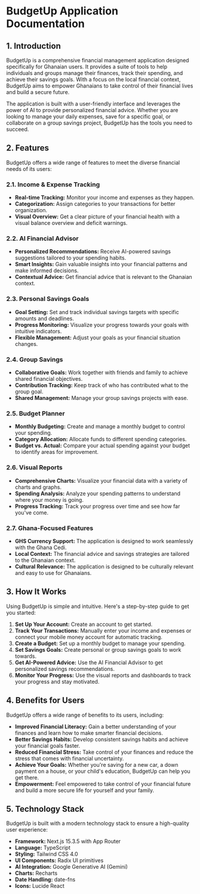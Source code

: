 # BudgetUp Application Documentation

## 1. Introduction

BudgetUp is a comprehensive financial management application designed specifically for Ghanaian users. It provides a suite of tools to help individuals and groups manage their finances, track their spending, and achieve their savings goals. With a focus on the local financial context, BudgetUp aims to empower Ghanaians to take control of their financial lives and build a secure future.

The application is built with a user-friendly interface and leverages the power of AI to provide personalized financial advice. Whether you are looking to manage your daily expenses, save for a specific goal, or collaborate on a group savings project, BudgetUp has the tools you need to succeed.

## 2. Features

BudgetUp offers a wide range of features to meet the diverse financial needs of its users:

### 2.1. Income & Expense Tracking

- **Real-time Tracking:** Monitor your income and expenses as they happen.
- **Categorization:** Assign categories to your transactions for better organization.
- **Visual Overview:** Get a clear picture of your financial health with a visual balance overview and deficit warnings.

### 2.2. AI Financial Advisor

- **Personalized Recommendations:** Receive AI-powered savings suggestions tailored to your spending habits.
- **Smart Insights:** Gain valuable insights into your financial patterns and make informed decisions.
- **Contextual Advice:** Get financial advice that is relevant to the Ghanaian context.

### 2.3. Personal Savings Goals

- **Goal Setting:** Set and track individual savings targets with specific amounts and deadlines.
- **Progress Monitoring:** Visualize your progress towards your goals with intuitive indicators.
- **Flexible Management:** Adjust your goals as your financial situation changes.

### 2.4. Group Savings

- **Collaborative Goals:** Work together with friends and family to achieve shared financial objectives.
- **Contribution Tracking:** Keep track of who has contributed what to the group goal.
- **Shared Management:** Manage your group savings projects with ease.

### 2.5. Budget Planner

- **Monthly Budgeting:** Create and manage a monthly budget to control your spending.
- **Category Allocation:** Allocate funds to different spending categories.
- **Budget vs. Actual:** Compare your actual spending against your budget to identify areas for improvement.

### 2.6. Visual Reports

- **Comprehensive Charts:** Visualize your financial data with a variety of charts and graphs.
- **Spending Analysis:** Analyze your spending patterns to understand where your money is going.
- **Progress Tracking:** Track your progress over time and see how far you've come.

### 2.7. Ghana-Focused Features

- **GHS Currency Support:** The application is designed to work seamlessly with the Ghana Cedi.
- **Local Context:** The financial advice and savings strategies are tailored to the Ghanaian context.
- **Cultural Relevance:** The application is designed to be culturally relevant and easy to use for Ghanaians.

## 3. How It Works

Using BudgetUp is simple and intuitive. Here's a step-by-step guide to get you started:

1. **Set Up Your Account:** Create an account to get started.
2. **Track Your Transactions:** Manually enter your income and expenses or connect your mobile money account for automatic tracking.
3. **Create a Budget:** Set up a monthly budget to manage your spending.
4. **Set Savings Goals:** Create personal or group savings goals to work towards.
5. **Get AI-Powered Advice:** Use the AI Financial Advisor to get personalized savings recommendations.
6. **Monitor Your Progress:** Use the visual reports and dashboards to track your progress and stay motivated.

## 4. Benefits for Users

BudgetUp offers a wide range of benefits to its users, including:

- **Improved Financial Literacy:** Gain a better understanding of your finances and learn how to make smarter financial decisions.
- **Better Savings Habits:** Develop consistent savings habits and achieve your financial goals faster.
- **Reduced Financial Stress:** Take control of your finances and reduce the stress that comes with financial uncertainty.
- **Achieve Your Goals:** Whether you're saving for a new car, a down payment on a house, or your child's education, BudgetUp can help you get there.
- **Empowerment:** Feel empowered to take control of your financial future and build a more secure life for yourself and your family.

## 5. Technology Stack

BudgetUp is built with a modern technology stack to ensure a high-quality user experience:

- **Framework:** Next.js 15.3.5 with App Router
- **Language:** TypeScript
- **Styling:** Tailwind CSS 4.0
- **UI Components:** Radix UI primitives
- **AI Integration:** Google Generative AI (Gemini)
- **Charts:** Recharts
- **Date Handling:** date-fns
- **Icons:** Lucide React
